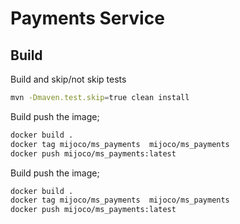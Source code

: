 # Payments Service

## Build

Build and skip/not skip tests

```bash
mvn -Dmaven.test.skip=true clean install
```

Build push the image;

```bash
docker build .
docker tag mijoco/ms_payments  mijoco/ms_payments
docker push mijoco/ms_payments:latest

```

Build push the image;

```bash
docker build .
docker tag mijoco/ms_payments  mijoco/ms_payments
docker push mijoco/ms_payments:latest

```
